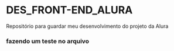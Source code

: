# DES_FRONT-END_ALURA
Repositório para guardar meu desenvolvimento do projeto da Alura


### fazendo um teste no arquivo